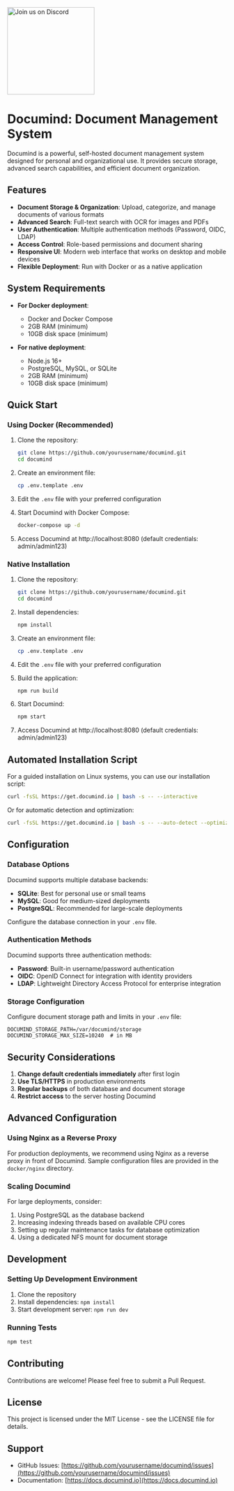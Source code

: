 <a href="https://discord.gg/w2Ejj36hRU">
  <img src="https://user-images.githubusercontent.com/31022056/158916278-4504b838-7ecb-4ab9-a900-7dc002aade78.png" alt="Join us on Discord" width="200px">
</a>

# Documind: Document Management System

Documind is a powerful, self-hosted document management system designed for personal and organizational use. It provides secure storage, advanced search capabilities, and efficient document organization.

## Features

- **Document Storage & Organization**: Upload, categorize, and manage documents of various formats
- **Advanced Search**: Full-text search with OCR for images and PDFs
- **User Authentication**: Multiple authentication methods (Password, OIDC, LDAP)
- **Access Control**: Role-based permissions and document sharing
- **Responsive UI**: Modern web interface that works on desktop and mobile devices
- **Flexible Deployment**: Run with Docker or as a native application

## System Requirements

- **For Docker deployment**:
  - Docker and Docker Compose
  - 2GB RAM (minimum)
  - 10GB disk space (minimum)

- **For native deployment**:
  - Node.js 16+ 
  - PostgreSQL, MySQL, or SQLite
  - 2GB RAM (minimum)
  - 10GB disk space (minimum)

## Quick Start

### Using Docker (Recommended)

1. Clone the repository:
   ```bash
   git clone https://github.com/yourusername/documind.git
   cd documind
   ```

2. Create an environment file:
   ```bash
   cp .env.template .env
   ```

3. Edit the `.env` file with your preferred configuration

4. Start Documind with Docker Compose:
   ```bash
   docker-compose up -d
   ```

5. Access Documind at http://localhost:8080 (default credentials: admin/admin123)

### Native Installation

1. Clone the repository:
   ```bash
   git clone https://github.com/yourusername/documind.git
   cd documind
   ```

2. Install dependencies:
   ```bash
   npm install
   ```

3. Create an environment file:
   ```bash
   cp .env.template .env
   ```

4. Edit the `.env` file with your preferred configuration

5. Build the application:
   ```bash
   npm run build
   ```

6. Start Documind:
   ```bash
   npm start
   ```

7. Access Documind at http://localhost:8080 (default credentials: admin/admin123)

## Automated Installation Script

For a guided installation on Linux systems, you can use our installation script:

```bash
curl -fsSL https://get.documind.io | bash -s -- --interactive
```

Or for automatic detection and optimization:

```bash
curl -fsSL https://get.documind.io | bash -s -- --auto-detect --optimize --secure
```

## Configuration

### Database Options

Documind supports multiple database backends:

- **SQLite**: Best for personal use or small teams
- **MySQL**: Good for medium-sized deployments
- **PostgreSQL**: Recommended for large-scale deployments

Configure the database connection in your `.env` file.

### Authentication Methods

Documind supports three authentication methods:

- **Password**: Built-in username/password authentication
- **OIDC**: OpenID Connect for integration with identity providers
- **LDAP**: Lightweight Directory Access Protocol for enterprise integration

### Storage Configuration

Configure document storage path and limits in your `.env` file:

```
DOCUMIND_STORAGE_PATH=/var/documind/storage
DOCUMIND_STORAGE_MAX_SIZE=10240  # in MB
```

## Security Considerations

1. **Change default credentials immediately** after first login
2. **Use TLS/HTTPS** in production environments
3. **Regular backups** of both database and document storage
4. **Restrict access** to the server hosting Documind

## Advanced Configuration

### Using Nginx as a Reverse Proxy

For production deployments, we recommend using Nginx as a reverse proxy in front of Documind. Sample configuration files are provided in the `docker/nginx` directory.

### Scaling Documind

For large deployments, consider:

1. Using PostgreSQL as the database backend
2. Increasing indexing threads based on available CPU cores
3. Setting up regular maintenance tasks for database optimization
4. Using a dedicated NFS mount for document storage

## Development

### Setting Up Development Environment

1. Clone the repository
2. Install dependencies: `npm install`
3. Start development server: `npm run dev`

### Running Tests

```bash
npm test
```

## Contributing

Contributions are welcome! Please feel free to submit a Pull Request.

## License

This project is licensed under the MIT License - see the LICENSE file for details.

## Support

- GitHub Issues: [https://github.com/yourusername/documind/issues](https://github.com/yourusername/documind/issues)
- Documentation: [https://docs.documind.io](https://docs.documind.io)
